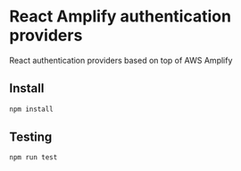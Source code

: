 # React Amplify authentication providers

React authentication providers based on top of AWS Amplify

## Install

```bash
npm install
```

## Testing

```bash
npm run test
```
